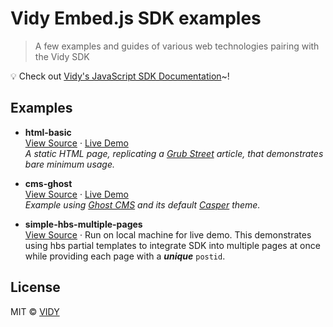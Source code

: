 # Vidy Embed.js SDK examples

> A few examples and guides of various web technologies pairing with the Vidy SDK

:bulb: Check out [Vidy's JavaScript SDK Documentation](/docs)~!
<!-- :bulb: Looking for documentation? Visit the [JavaScript SDK](https://github.com/VIDY/embed.js) repository~! -->

## Examples

* **html-basic**<br>
  [View Source](/html-basic) · [Live Demo](#) <br>
  _A static HTML page, replicating a [Grub Street](http://www.grubstreet.com/) article, that demonstrates bare minimum usage._

* **cms-ghost**<br>
  [View Source](/cms-ghost) · [Live Demo](#) <br>
  _Example using [Ghost CMS](https://ghost.org/) and its default [Casper](https://github.com/TryGhost/Casper) theme._

* **simple-hbs-multiple-pages**<br>
  [View Source](/simple-hbs-multiple-pages) · Run on local machine for live demo. This demonstrates using hbs partial templates to integrate SDK into multiple pages at once while providing each page with a ***unique*** ```postid```.
## License

MIT © [VIDY](https://vidy.com)
